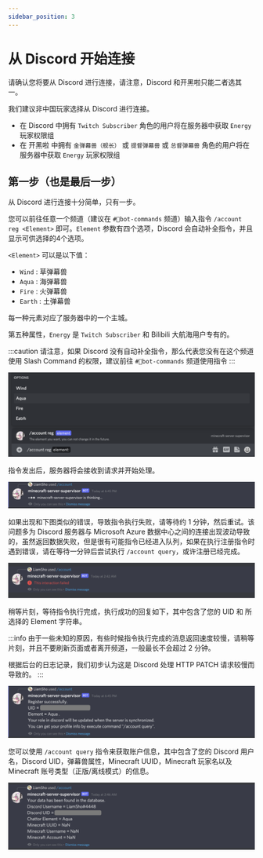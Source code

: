 ```yaml
---
sidebar_position: 3
---
```


# 从 Discord 开始连接

请确认您将要从 Discord 进行连接，请注意，Discord 和开黑啦只能二者选其一。

我们建议非中国玩家选择从 Discord 进行连接。

- 在 Discord 中拥有 `Twitch Subscriber` 角色的用户将在服务器中获取 `Energy` 玩家权限组
- 在 开黑啦 中拥有 `金弹幕兽（舰长）` 或 `提督弹幕兽` 或 `总督弹幕兽` 角色的用户将在服务器中获取 `Energy` 玩家权限组

## 第一步（也是最后一步）

从 Discord 进行连接十分简单，只有一步。

您可以前往任意一个频道（建议在 `#🤖bot-commands` 频道）输入指令 `/account reg <Element>` 即可。`Element` 参数有四个选项，Discord 会自动补全指令，并且显示可供选择的4个选项。

`<Element>` 可以是以下值：

- `Wind` : 草弹幕兽
- `Aqua` : 海弹幕兽
- `Fire` : 火弹幕兽
- `Earth` : 土弹幕兽

每一种元素对应了服务器中的一个主城。

第五种属性，`Energy` 是 `Twitch Subscriber` 和 Bilibili 大航海用户专有的。

:::caution
请注意，如果 Discord 没有自动补全指令，那么代表您没有在这个频道使用 Slash Command 的权限，建议前往 `#🤖bot-commands` 频道使用指令
:::

![discord-reg-command](../../static/img/join-minecraft/discord-reg-command.png)

指令发出后，服务器将会接收到请求并开始处理。

![discord-command-pending](../../static/img/join-minecraft/discord-command-pending.png)

如果出现和下图类似的错误，导致指令执行失败，请等待约 1 分钟，然后重试。该问题多为 Discord 服务器与 Microsoft Azure 数据中心之间的连接出现波动导致的，虽然返回数据失败，但是很有可能指令已经进入队列，如果在执行注册指令时遇到错误，请在等待一分钟后尝试执行 `/account query`，或许注册已经完成。

![discord-failed](../../static/img/join-minecraft/discord-failed.png)

稍等片刻，等待指令执行完成，执行成功的回复如下，其中包含了您的 UID 和 所选择的 Element 字符串。

:::info
由于一些未知的原因，有些时候指令执行完成的消息返回速度较慢，请稍等片刻，并且不要刷新页面或者离开频道，一般最长不会超过 2 分钟。

根据后台的日志记录，我们初步认为这是 Discord 处理 HTTP PATCH 请求较慢而导致的。
:::

![discord-reg-command-finish](../../static/img/join-minecraft/discord-reg-command-finish.png)

您可以使用 `/account query` 指令来获取账户信息，其中包含了您的 Discord 用户名，Discord UID，弹幕兽属性，Minecraft UUID，Minecraft 玩家名以及 Minecraft 账号类型（正版/离线模式）的信息。

![discord-query-command](../../static/img/join-minecraft/discord-query-command.png)

